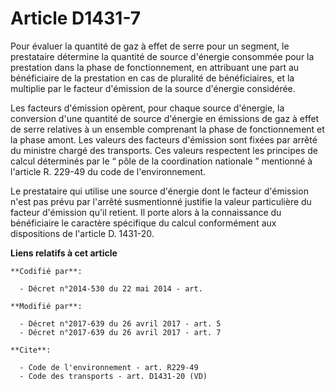 # Article D1431-7

Pour évaluer la quantité de  gaz à effet de serre pour un segment, le prestataire détermine la quantité de source d'énergie
consommée pour la prestation dans la phase de fonctionnement, en attribuant une part au bénéficiaire de la prestation en cas
de pluralité de bénéficiaires, et la multiplie par le facteur d'émission de la source d'énergie considérée. 

Les facteurs d'émission opèrent, pour chaque source d'énergie, la conversion d'une quantité de source d'énergie en émissions
de  gaz à effet de serre relatives à un ensemble comprenant la phase de fonctionnement et la phase amont. Les valeurs des
facteurs d'émission sont fixées par arrêté du ministre chargé des transports. Ces valeurs respectent les principes de calcul
déterminés par le “ pôle de la coordination nationale ” mentionné à l'article R. 229-49 du code de l'environnement. 

Le prestataire qui utilise une source d'énergie dont le facteur d'émission n'est pas prévu par l'arrêté susmentionné justifie
la valeur particulière du facteur d'émission qu'il retient. Il porte alors à la connaissance du bénéficiaire le caractère
spécifique du calcul conformément aux dispositions de l'article D. 1431-20.

**Liens relatifs à cet article**

	**Codifié par**:

	  - Décret n°2014-530 du 22 mai 2014 - art.

	**Modifié par**:

	  - Décret n°2017-639 du 26 avril 2017 - art. 5
	  - Décret n°2017-639 du 26 avril 2017 - art. 7

	**Cite**:

	  - Code de l'environnement - art. R229-49
	  - Code des transports - art. D1431-20 (VD)
